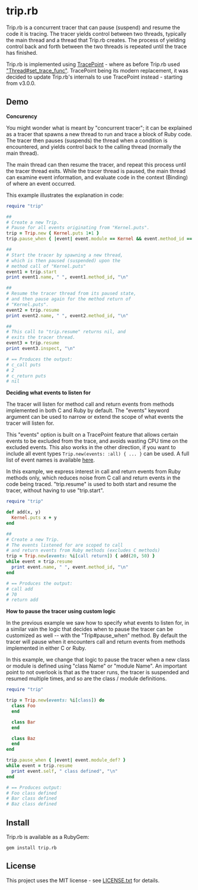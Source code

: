 # <a id='top'>trip.rb</a>

Trip.rb is a concurrent tracer that can pause (suspend) and resume the code
it is tracing. The tracer yields control between two threads, typically
the main thread and a thread that Trip.rb creates. The process of yielding
control back and forth between the two threads is repeated until the trace
has finished.

Trip.rb is implemented using [TracePoint](https://docs.w3cub.com/ruby~3/tracepoint) -
where as before Trip.rb used ["Thread#set_trace_func"](https://docs.w3cub.com/ruby~3/thread#method-i-set_trace_func).
TracePoint being its modern replacement, it was decided to update Trip.rb's
internals to use TracePoint instead - starting from v3.0.0.

## Demo

**Concurency**

You might wonder what is meant by "concurrent tracer"; it can be explained
as a tracer that spawns a new thread to run and trace a block of Ruby code. The
tracer then pauses (suspends) the thread when a condition is encountered,
and yields control back to the calling thread (normally the main thread).

The main thread can then resume the tracer, and repeat this process until the
tracer thread exits. While the tracer thread is paused, the main thread can examine
event information, and evaluate code in the context (Binding) of where an
event occurred.

This example illustrates the explanation in code:

```ruby
require "trip"

##
# Create a new Trip.
# Pause for all events originating from "Kernel.puts".
trip = Trip.new { Kernel.puts 1+1 }
trip.pause_when { |event| event.module == Kernel && event.method_id == :puts }

##
# Start the tracer by spawning a new thread,
# which is then paused (suspended) upon the
# method call of "Kernel.puts"
event1 = trip.start
print event1.name, " ", event1.method_id, "\n"

##
# Resume the tracer thread from its paused state,
# and then pause again for the method return of
# "Kernel.puts".
event2 = trip.resume
print event2.name, " ", event2.method_id, "\n"

##
# This call to "trip.resume" returns nil, and
# exits the tracer thread.
event3 = trip.resume
print event3.inspect, "\n"

# == Produces the output:
# c_call puts
# 2
# c_return puts
# nil
```

**Deciding what events to listen for**

The tracer will listen for method call and return events from methods
implemented in both C and Ruby by default. The "events" keyword
argument can be used to narrow or extend the scope of what events the
tracer will listen for.

This "events" option is built on a TracePoint feature
that allows certain events to be excluded from the trace, and avoids
wasting CPU time on the excluded events. This also works in the other
direction, if you want to include all event types `Trip.new(events: :all) { ... }`
can be used. A full list of event names is available [here](https://docs.w3cub.com/ruby~3/tracepoint#class-TracePoint-label-Events).

In this example, we express interest in call and return events from
Ruby methods only, which reduces noise from C call and return
events in the code being traced. "trip.resume" is used to both
start and resume the tracer, without having to use "trip.start".

```ruby
require "trip"

def add(x, y)
  Kernel.puts x + y
end

##
# Create a new Trip.
# The events listened for are scoped to call
# and return events from Ruby methods (excludes C methods)
trip = Trip.new(events: %i[call return]) { add(20, 50) }
while event = trip.resume
  print event.name, " ", event.method_id, "\n"
end

# == Produces the output:
# call add
# 70
# return add
```

**How to pause the tracer using custom logic**

In the previous example we saw how to specify what events to listen for,
in a similar vain the logic that decides when to pause the tracer can be
customized as well -- with the "Trip#pause_when" method. By default the
tracer will pause when it encounters call and return events from methods
implemented in either C or Ruby.

In this example, we change that logic to pause the tracer when a new
class or module is defined using "class Name" or "module Name". An important
point to not overlook is that as the tracer runs, the tracer is suspended
and resumed multiple times, and so are the class / module definitions.

```ruby
require "trip"

trip = Trip.new(events: %i[class]) do
  class Foo
  end

  class Bar
  end

  class Baz
  end
end

trip.pause_when { |event| event.module_def? }
while event = trip.resume
  print event.self, " class defined", "\n"
end

# == Produces output:
# Foo class defined
# Bar class defined
# Baz class defined
```

## Install

Trip.rb is available as a RubyGem:

    gem install trip.rb

## <a id='license'>License</a>

This project uses the MIT license - see [LICENSE.txt](./LICENSE.txt) for details.
